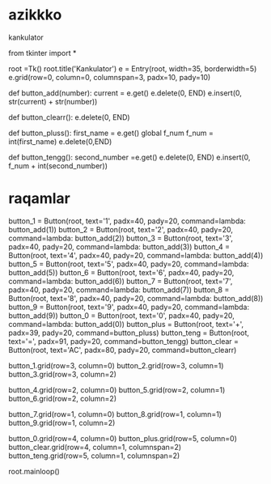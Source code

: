 # azikkko
kankulator









from tkinter import *

root =Tk()
root.title('Kankulator')
e = Entry(root, width=35, borderwidth=5)
e.grid(row=0, column=0, columnspan=3, padx=10, pady=10)


def button_add(number):
    current = e.get()
    e.delete(0, END)
    e.insert(0, str(current) + str(number))

def button_clearr():
    e.delete(0, END)

def button_pluss():
    first_name = e.get()
    global f_num
    f_num = int(first_name)
    e.delete(0,END)

def button_tengg():
    second_number =e.get()
    e.delete(0, END)
    e.insert(0, f_num + int(second_number))


# raqamlar
button_1 = Button(root, text='1', padx=40, pady=20, command=lambda: button_add(1))
button_2 = Button(root, text='2', padx=40, pady=20, command=lambda: button_add(2))
button_3 = Button(root, text='3', padx=40, pady=20, command=lambda: button_add(3))
button_4 = Button(root, text='4', padx=40, pady=20, command=lambda: button_add(4))
button_5 = Button(root, text='5', padx=40, pady=20, command=lambda: button_add(5))
button_6 = Button(root, text='6', padx=40, pady=20, command=lambda: button_add(6))
button_7 = Button(root, text='7', padx=40, pady=20, command=lambda: button_add(7))
button_8 = Button(root, text='8', padx=40, pady=20, command=lambda: button_add(8))
button_9 = Button(root, text='9', padx=40, pady=20, command=lambda: button_add(9))
button_0 = Button(root, text='0', padx=40, pady=20, command=lambda: button_add(0))
button_plus = Button(root, text='+', padx=39, pady=20, command=button_pluss)
button_teng  = Button(root, text='=', padx=91, pady=20, command=button_tengg)
button_clear = Button(root, text='AC', padx=80, pady=20, command=button_clearr)


button_1.grid(row=3, column=0)
button_2.grid(row=3, column=1)
button_3.grid(row=3, column=2)

button_4.grid(row=2, column=0)
button_5.grid(row=2, column=1)
button_6.grid(row=2, column=2)


button_7.grid(row=1, column=0)
button_8.grid(row=1, column=1)
button_9.grid(row=1, column=2)

button_0.grid(row=4, column=0)
button_plus.grid(row=5, column=0)
button_clear.grid(row=4, column=1, columnspan=2)
button_teng.grid(row=5, column=1, columnspan=2)

root.mainloop()
